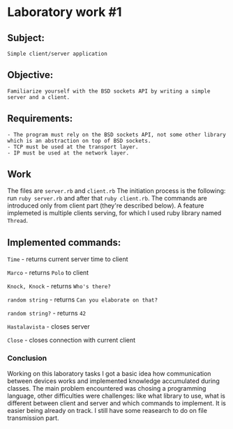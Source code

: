 # Laboratory work #1

## Subject:
	Simple client/server application

## Objective:
	Familiarize yourself with the BSD sockets API by writing a simple server and a client.

## Requirements:
	- The program must rely on the BSD sockets API, not some other library which is an abstraction on top of BSD sockets.
	- TCP must be used at the transport layer.
	- IP must be used at the network layer.

## Work
The files are `server.rb` and `client.rb`
The initiation process is the following: run `ruby server.rb` and after that `ruby client.rb`. The commands are introduced only from client part (they're described below).
A feature implemeted is multiple clients serving, for which I used ruby library named `Thread`.

## Implemented commands:

`Time` 	- returns current server time to client

`Marco`	- returns `Polo` to client

`Knock, Knock` - returns `Who's there?`

`random string` - returns `Can you elaborate on that?`

`random string?` - returns `42`

`Hastalavista` - closes server

`Close` - closes connection with current client

### Conclusion
Working on this laboratory tasks I got a basic idea how communication between devices works and implemented knowledge accumulated during classes. The main problem encountered was chosing a programming language, other difficulties were challenges: like what library to use, what is different between client and server and which commands to implement. It is easier being already on track. I still have some reasearch to do on file transmission part.

